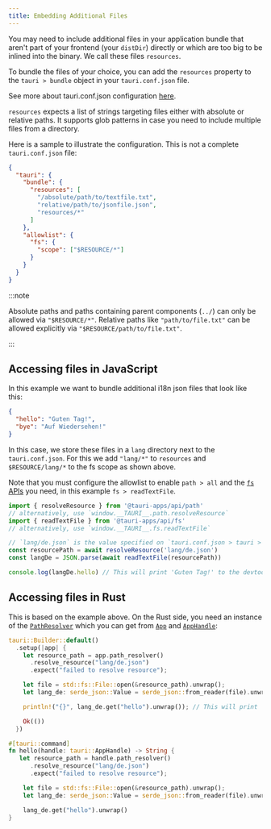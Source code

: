 ```yaml
---
title: Embedding Additional Files
---
```

<!-- TODO: REVISE COPY TO V2 -->

You may need to include additional files in your application bundle that aren't part of your frontend (your `distDir`) directly or which are too big to be inlined into the binary. We call these files `resources`.

To bundle the files of your choice, you can add the `resources` property to the `tauri > bundle` object in your `tauri.conf.json` file.

See more about tauri.conf.json configuration [here][tauri.bundle].

`resources` expects a list of strings targeting files either with absolute or relative paths. It supports glob patterns in case you need to include multiple files from a directory.

Here is a sample to illustrate the configuration. This is not a complete `tauri.conf.json` file:

```json title=tauri.conf.json
{
  "tauri": {
    "bundle": {
      "resources": [
        "/absolute/path/to/textfile.txt",
        "relative/path/to/jsonfile.json",
        "resources/*"
      ]
    },
    "allowlist": {
      "fs": {
        "scope": ["$RESOURCE/*"]
      }
    }
  }
}
```

:::note

Absolute paths and paths containing parent components (`../`) can only be allowed via `"$RESOURCE/*"`. Relative paths like `"path/to/file.txt"` can be allowed explicitly via `"$RESOURCE/path/to/file.txt"`.

:::

## Accessing files in JavaScript

In this example we want to bundle additional i18n json files that look like this:

```json title=de.json
{
  "hello": "Guten Tag!",
  "bye": "Auf Wiedersehen!"
}
```

In this case, we store these files in a `lang` directory next to the `tauri.conf.json`. For this we add `"lang/*"` to `resources` and `$RESOURCE/lang/*` to the fs scope as shown above.

Note that you must configure the allowlist to enable `path > all` and the [`fs` APIs] you need, in this example `fs > readTextFile`.

```js
import { resolveResource } from '@tauri-apps/api/path'
// alternatively, use `window.__TAURI__.path.resolveResource`
import { readTextFile } from '@tauri-apps/api/fs'
// alternatively, use `window.__TAURI__.fs.readTextFile`

// `lang/de.json` is the value specified on `tauri.conf.json > tauri > bundle > resources`
const resourcePath = await resolveResource('lang/de.json')
const langDe = JSON.parse(await readTextFile(resourcePath))

console.log(langDe.hello) // This will print 'Guten Tag!' to the devtools console
```

## Accessing files in Rust

This is based on the example above. On the Rust side, you need an instance of the [`PathResolver`] which you can get from [`App`] and [`AppHandle`]:

```rust
tauri::Builder::default()
  .setup(|app| {
    let resource_path = app.path_resolver()
      .resolve_resource("lang/de.json")
      .expect("failed to resolve resource");

    let file = std::fs::File::open(&resource_path).unwrap();
    let lang_de: serde_json::Value = serde_json::from_reader(file).unwrap();

    println!("{}", lang_de.get("hello").unwrap()); // This will print 'Guten Tag!' to the terminal

    Ok(())
  })
```

```rust
#[tauri::command]
fn hello(handle: tauri::AppHandle) -> String {
   let resource_path = handle.path_resolver()
      .resolve_resource("lang/de.json")
      .expect("failed to resolve resource");

    let file = std::fs::File::open(&resource_path).unwrap();
    let lang_de: serde_json::Value = serde_json::from_reader(file).unwrap();

    lang_de.get("hello").unwrap()
}
```

[tauri.bundle]: /references/v2/config#bundleconfig
[`fs` apis]: /references/v2/js/fs/

[`pathresolver`]: https://docs.rs/tauri/latest/tauri/struct.PathResolver.html
[`app`]: https://docs.rs/tauri/latest/tauri/struct.App.html
[`apphandle`]: https://docs.rs/tauri/latest/tauri/struct.AppHandle.html
